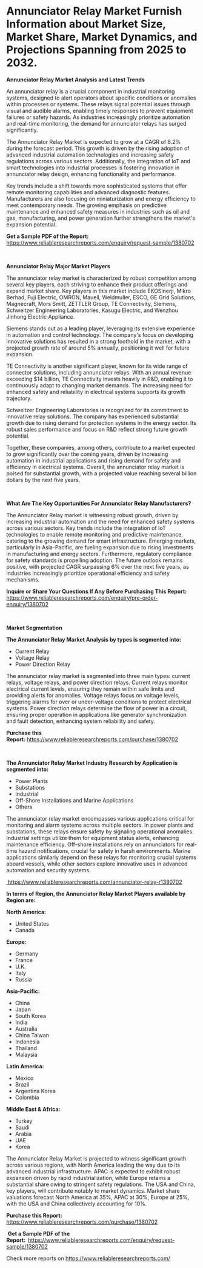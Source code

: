 <p><h1>Annunciator Relay Market Furnish Information about Market Size, Market Share, Market Dynamics, and Projections Spanning from 2025 to 2032.</h1></p><p><strong>Annunciator Relay Market Analysis and Latest Trends</strong></p>
<p><p>An annunciator relay is a crucial component in industrial monitoring systems, designed to alert operators about specific conditions or anomalies within processes or systems. These relays signal potential issues through visual and audible alarms, enabling timely responses to prevent equipment failures or safety hazards. As industries increasingly prioritize automation and real-time monitoring, the demand for annunciator relays has surged significantly.</p><p>The Annunciator Relay Market is expected to grow at a CAGR of 8.2% during the forecast period. This growth is driven by the rising adoption of advanced industrial automation technologies and increasing safety regulations across various sectors. Additionally, the integration of IoT and smart technologies into industrial processes is fostering innovation in annunciator relay design, enhancing functionality and performance. </p><p>Key trends include a shift towards more sophisticated systems that offer remote monitoring capabilities and advanced diagnostic features. Manufacturers are also focusing on miniaturization and energy efficiency to meet contemporary needs. The growing emphasis on predictive maintenance and enhanced safety measures in industries such as oil and gas, manufacturing, and power generation further strengthens the market's expansion potential.</p></p>
<p><strong>Get a Sample PDF of the Report:&nbsp;</strong> <a href="https://www.reliableresearchreports.com/enquiry/request-sample/1380702?utm_campaign=3349&utm_medium=2&utm_source=Github&utm_content=ia&utm_term=06042025&utm_id=annunciator-relay">https://www.reliableresearchreports.com/enquiry/request-sample/1380702</a></p>
<p>&nbsp;</p>
<p><strong>Annunciator Relay Major Market Players</strong></p>
<p><p>The annunciator relay market is characterized by robust competition among several key players, each striving to enhance their product offerings and expand market share. Key players in this market include EKOSinerji, Mikro Berhad, Fuji Electric, OMRON, Mauell, Weldmuller, ESCO, GE Grid Solutions, Magnecraft, Mors Smitt, ZETTLER Group, TE Connectivity, Siemens, Schweitzer Engineering Laboratories, Kasugu Electric, and Wenzhou Jinhong Electric Appliance.</p><p>Siemens stands out as a leading player, leveraging its extensive experience in automation and control technology. The company's focus on developing innovative solutions has resulted in a strong foothold in the market, with a projected growth rate of around 5% annually, positioning it well for future expansion.</p><p>TE Connectivity is another significant player, known for its wide range of connector solutions, including annunciator relays. With an annual revenue exceeding $14 billion, TE Connectivity invests heavily in R&D, enabling it to continuously adapt to changing market demands. The increasing need for enhanced safety and reliability in electrical systems supports its growth trajectory.</p><p>Schweitzer Engineering Laboratories is recognized for its commitment to innovative relay solutions. The company has experienced substantial growth due to rising demand for protection systems in the energy sector. Its robust sales performance and focus on R&D reflect strong future growth potential.</p><p>Together, these companies, among others, contribute to a market expected to grow significantly over the coming years, driven by increasing automation in industrial applications and rising demand for safety and efficiency in electrical systems. Overall, the annunciator relay market is poised for substantial growth, with a projected value reaching several billion dollars by the next five years.</p></p>
<p>&nbsp;</p>
<p><strong>What Are The Key Opportunities For Annunciator Relay Manufacturers?</strong></p>
<p><p>The Annunciator Relay market is witnessing robust growth, driven by increasing industrial automation and the need for enhanced safety systems across various sectors. Key trends include the integration of IoT technologies to enable remote monitoring and predictive maintenance, catering to the growing demand for smart infrastructure. Emerging markets, particularly in Asia-Pacific, are fueling expansion due to rising investments in manufacturing and energy sectors. Furthermore, regulatory compliance for safety standards is propelling adoption. The future outlook remains positive, with projected CAGR surpassing 6% over the next five years, as industries increasingly prioritize operational efficiency and safety mechanisms.</p></p>
<p><strong>Inquire or Share Your Questions If Any Before Purchasing This Report:</strong> <a href="https://www.reliableresearchreports.com/enquiry/pre-order-enquiry/1380702?utm_campaign=3349&utm_medium=2&utm_source=Github&utm_content=ia&utm_term=06042025&utm_id=annunciator-relay">https://www.reliableresearchreports.com/enquiry/pre-order-enquiry/1380702</a></p>
<p>&nbsp;</p>
<p><strong>Market Segmentation</strong></p>
<p><strong>The Annunciator Relay Market Analysis by types is segmented into:</strong></p>
<p><ul><li>Current Relay</li><li>Voltage Relay</li><li>Power Direction Relay</li></ul></p>
<p><p>The annunciator relay market is segmented into three main types: current relays, voltage relays, and power direction relays. Current relays monitor electrical current levels, ensuring they remain within safe limits and providing alerts for anomalies. Voltage relays focus on voltage levels, triggering alarms for over or under-voltage conditions to protect electrical systems. Power direction relays determine the flow of power in a circuit, ensuring proper operation in applications like generator synchronization and fault detection, enhancing system reliability and safety.</p></p>
<p><strong>Purchase this Report:&nbsp;</strong><a href="https://www.reliableresearchreports.com/purchase/1380702?utm_campaign=3349&utm_medium=2&utm_source=Github&utm_content=ia&utm_term=06042025&utm_id=annunciator-relay">https://www.reliableresearchreports.com/purchase/1380702</a></p>
<p>&nbsp;</p>
<p><strong>The Annunciator Relay Market Industry Research by Application is segmented into:</strong></p>
<p><ul><li>Power Plants</li><li>Substations</li><li>Industrial</li><li>Off-Shore Installations and Marine Applications</li><li>Others</li></ul></p>
<p><p>The annunciator relay market encompasses various applications critical for monitoring and alarm systems across multiple sectors. In power plants and substations, these relays ensure safety by signaling operational anomalies. Industrial settings utilize them for equipment status alerts, enhancing maintenance efficiency. Off-shore installations rely on annunciators for real-time hazard notifications, crucial for safety in harsh environments. Marine applications similarly depend on these relays for monitoring crucial systems aboard vessels, while other sectors explore innovative uses in advanced automation and security systems.</p></p>
<p><a href="https://www.reliableresearchreports.com/annunciator-relay-r1380702?utm_campaign=3349&utm_medium=2&utm_source=Github&utm_content=ia&utm_term=06042025&utm_id=annunciator-relay">&nbsp;https://www.reliableresearchreports.com/annunciator-relay-r1380702</a></p>
<p><strong>In terms of Region, the Annunciator Relay Market Players available by Region are:</strong></p>
<p>
    <p> <strong> North America: </strong>
        <ul>
            <li>United States</li>
            <li>Canada</li>
        </ul>
        </p> 
    <p> <strong> Europe: </strong>
        <ul>
            <li>Germany</li>
            <li>France</li>
            <li>U.K.</li>
            <li>Italy</li>
            <li>Russia</li>
        </ul>
        </p> 
    <p> <strong> Asia-Pacific: </strong>
        <ul>
            <li>China</li>
            <li>Japan</li>
            <li>South Korea</li>
            <li>India</li>
            <li>Australia</li>
            <li>China Taiwan</li>
            <li>Indonesia</li>
            <li>Thailand</li>
            <li>Malaysia</li>
        </ul>
        </p> 
    <p> <strong> Latin America: </strong>
        <ul>
            <li>Mexico</li>
            <li>Brazil</li>
            <li>Argentina Korea</li>
            <li>Colombia</li>
        </ul>
        </p> 
    <p> <strong> Middle East & Africa: </strong>
        <ul>
            <li>Turkey</li>
            <li>Saudi</li>
            <li>Arabia</li>
            <li>UAE</li>
            <li>Korea</li>
        </ul>
    </p>
    </p>
<p><p>The Annunciator Relay Market is projected to witness significant growth across various regions, with North America leading the way due to its advanced industrial infrastructure. APAC is expected to exhibit robust expansion driven by rapid industrialization, while Europe retains a substantial share owing to stringent safety regulations. The USA and China, key players, will contribute notably to market dynamics. Market share valuations forecast North America at 35%, APAC at 30%, Europe at 25%, with the USA and China collectively accounting for 10%.</p></p>
<p><strong>Purchase this Report: </strong><a href="https://www.reliableresearchreports.com/purchase/1380702?utm_campaign=3349&utm_medium=2&utm_source=Github&utm_content=ia&utm_term=06042025&utm_id=annunciator-relay">https://www.reliableresearchreports.com/purchase/1380702</a></p>
<p>&nbsp;<strong>Get a Sample PDF of the Report:&nbsp;&nbsp;</strong><a href="https://www.reliableresearchreports.com/enquiry/request-sample/1380702?utm_campaign=3349&utm_medium=2&utm_source=Github&utm_content=ia&utm_term=06042025&utm_id=annunciator-relay">https://www.reliableresearchreports.com/enquiry/request-sample/1380702</a></p>
<p><strong></strong></p>
<p>Check more reports on <a href="https://www.reliableresearchreports.com/?utm_campaign=3349&utm_medium=2&utm_source=Github&utm_content=ia&utm_term=06042025&utm_id=annunciator-relay">https://www.reliableresearchreports.com/</a></p>